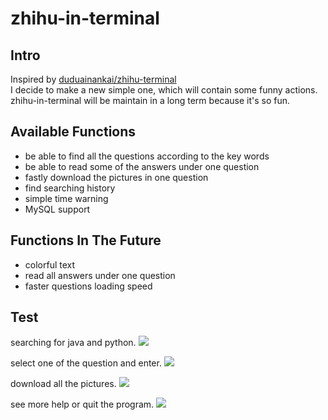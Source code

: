 # zhihu-in-terminal
## Intro
Inspired by [duduainankai/zhihu-terminal](https://github.com/search?utf8=%E2%9C%93&q=zhihu+terminal)  
I decide to make a new simple one, which will contain some funny actions.   
zhihu-in-terminal will be maintain in a long term because it's so fun.
## Available Functions
- be able to find all the questions according to the key words
- be able to read some of the answers under one question
- fastly download the pictures in one question
- find searching history
- simple time warning  
- MySQL support


## Functions In The Future
- colorful text
- read all answers under one question
- faster questions loading speed 


## Test
searching for java and python.
![](https://github.com/zkyyo/zhihu-in-terminal/blob/master/test/test_searching.png?raw=true)  
  
select one of the question and enter.
![](https://github.com/zkyyo/zhihu-in-terminal/blob/master/test/test_read_answers.png?raw=true)

download all the pictures.
![](https://github.com/zkyyo/zhihu-in-terminal/blob/master/test/test_download_picutres.png?raw=true)

see more help or quit the program.
![](https://github.com/zkyyo/zhihu-in-terminal/blob/master/test/test_help.png?raw=true)

